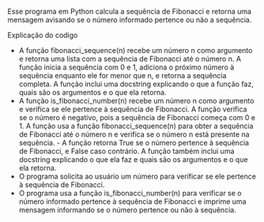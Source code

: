 Esse programa em Python calcula a sequência de Fibonacci e retorna uma mensagem avisando se o número informado pertence ou não a sequência.

Explicação do codigo
- A função fibonacci_sequence(n) recebe um número n como argumento e retorna uma lista com a sequência de Fibonacci até o número n. A função inicia a sequência com 0 e 1, adiciona o próximo número à sequência enquanto ele for menor que n, e retorna a sequência completa. A função inclui uma docstring explicando o que a função faz, quais são os argumentos e o que ela retorna.
- A função is_fibonacci_number(n) recebe um número n como argumento e verifica se ele pertence à sequência de Fibonacci. A função verifica se o número é negativo, pois a sequência de Fibonacci começa com 0 e 1. A função usa a função fibonacci_sequence(n) para obter a sequência de Fibonacci até o número n e verifica se o número n está presente na sequência. - A função retorna True se o número pertence à sequência de Fibonacci, e False caso contrário. A função também inclui uma docstring explicando o que ela faz e quais são os argumentos e o que ela retorna.
- O programa solicita ao usuário um número para verificar se ele pertence à sequência de Fibonacci.
- O programa usa a função is_fibonacci_number(n) para verificar se o número informado pertence à sequência de Fibonacci e imprime uma mensagem informando se o número pertence ou não à sequência.
